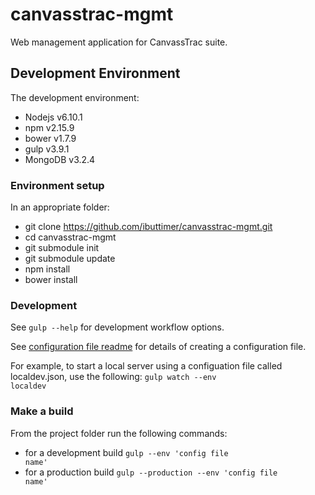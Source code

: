 # canvasstrac-mgmt
Web management application for CanvassTrac suite.

## Development Environment
The development environment:
* Nodejs v6.10.1
* npm v2.15.9
* bower v1.7.9
* gulp v3.9.1
* MongoDB v3.2.4

### Environment setup
In an appropriate folder:
* git clone https://github.com/ibuttimer/canvasstrac-mgmt.git
* cd canvasstrac-mgmt
* git submodule init
* git submodule update
* npm install
* bower install

### Development
See <code>gulp --help</code> for development workflow options.

See [configuration file readme](config/readme.txt) for details of creating a configuration file.

For example, to start a local server using a configuation file called localdev.json, use the following:
  <code>gulp watch --env localdev</code>

### Make a build
From the project folder run the following commands:
* for a development build
<code>gulp --env 'config file name'</code>
* for a production build
<code>gulp --production --env 'config file name'</code>


